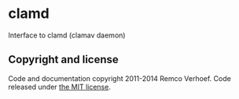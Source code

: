 clamd
========

Interface to clamd (clamav daemon)

## Copyright and license

Code and documentation copyright 2011-2014 Remco Verhoef. Code released under [the MIT license](LICENSE). 
